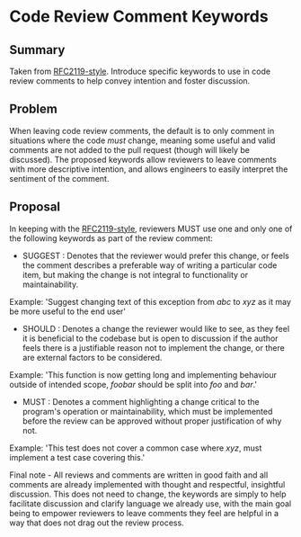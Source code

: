 # Code Review Comment Keywords

## Summary

Taken from [RFC2119-style](https://www.ietf.org/rfc/rfc2119.txt). Introduce specific keywords to use in code review comments to help convey intention and foster discussion.

## Problem

When leaving code review comments, the default is to only comment in situations where the code _must_ change, meaning some useful and valid comments are not added to the pull request (though will likely be discussed).
The proposed keywords allow reviewers to leave comments with more descriptive intention, and allows engineers to easily interpret the sentiment of the comment.

## Proposal

In keeping with the [RFC2119-style](https://www.ietf.org/rfc/rfc2119.txt), reviewers MUST use one and only one of the following keywords as part of the review comment:

- SUGGEST : Denotes that the reviewer would prefer this change, or feels the comment describes a preferable way of writing a particular code item, but making the change is not integral to functionality or maintainability.

Example: 'Suggest changing text of this exception from _abc_ to _xyz_ as it may be more useful to the end user'
- SHOULD : Denotes a change the reviewer would like to see, as they feel it is beneficial to the codebase but is open to discussion if the author feels there is a justifiable reason not to implement the change, or there are external factors to be considered.

Example: 'This function is now getting long and implementing behaviour outside of intended scope, _foobar_ should be split into _foo_ and _bar_.'
- MUST : Denotes a comment highlighting a change critical to the program's operation or maintainability, which must be implemented before the review can be approved without proper justification of why not.

Example: 'This test does not cover a common case where _xyz_, must implement a test case covering this.'

Final note - All reviews and comments are written in good faith and all comments are already implemented with thought and respectful, insightful discussion. This does not need to change, the keywords are simply to help facilitate discussion and clarify language we already use, with the main goal being to empower reviewers to leave comments they feel are helpful in a way that does not drag out the review process.